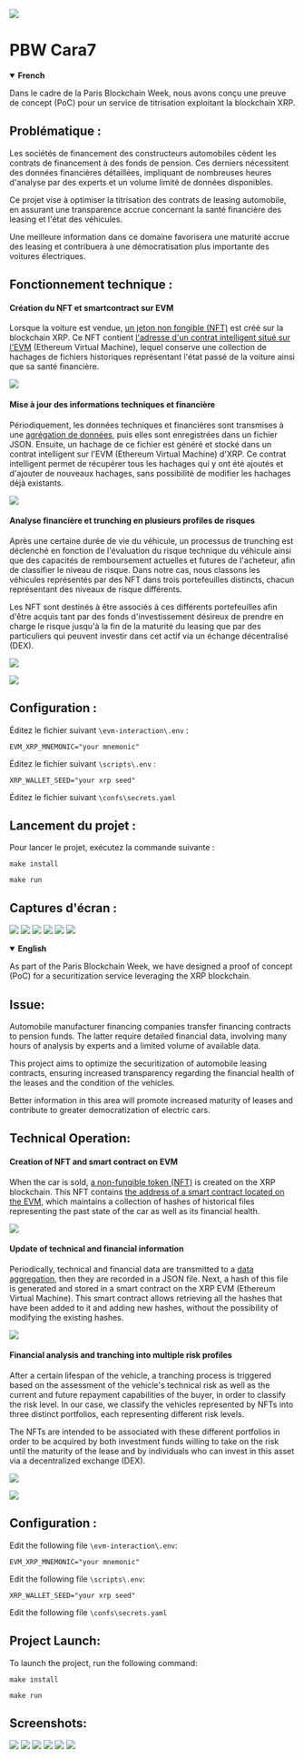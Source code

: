 ![](/img/1.png)

# PBW Cara7

<details open>
  <summary><strong>French</strong></summary>

Dans le cadre de la Paris Blockchain Week, nous avons conçu une preuve de concept (PoC) pour un service de titrisation exploitant la blockchain XRP.

## Problématique :

Les sociétés de financement des constructeurs automobiles cèdent les contrats de financement à des fonds de pension. Ces derniers nécessitent des données financières détaillées, impliquant de nombreuses heures d'analyse par des experts et un volume limité de données disponibles.

Ce projet vise à optimiser la titrisation des contrats de leasing automobile, en assurant une transparence accrue concernant la santé financière des leasing et l'état des véhicules.

Une meilleure information dans ce domaine favorisera une maturité accrue des leasing et contribuera à une démocratisation plus importante des voitures électriques.

## Fonctionnement technique :

#### Création du NFT et smartcontract sur EVM

Lorsque la voiture est vendue, [un jeton non fongible (NFT)](https://github.com/AntoineA67/pbw-cara7/blob/main/script/1_Create.py) est créé sur la blockchain XRP. Ce NFT contient [l'adresse d'un contrat intelligent situé sur l'EVM](https://github.com/AntoineA67/pbw-cara7/blob/main/evm-interaction/contracts/HashStorage.sol)  (Ethereum Virtual Machine), lequel conserve une collection de hachages de fichiers historiques représentant l'état passé de la voiture ainsi que sa santé financière.

[![](/img/2.png)](https://miro.com/app/board/uXjVKXynQg8=/?moveToViewport=-2594,1316,2684,1234&embedId=215828249926)

#### Mise à jour des informations techniques et financière

Périodiquement, les données techniques et financières sont transmises à une [agrégation de données](https://github.com/AntoineA67/pbw-cara7/blob/main/script/2_Update.py), puis elles sont enregistrées dans un fichier JSON. Ensuite, un hachage de ce fichier est généré et stocké dans un contrat intelligent sur l'EVM (Ethereum Virtual Machine) d'XRP. Ce contrat intelligent permet de récupérer tous les hachages qui y ont été ajoutés et d'ajouter de nouveaux hachages, sans possibilité de modifier les hachages déjà existants.

[![](/img/3.png)](https://miro.com/app/live-embed/uXjVKXynQg8=/?moveToViewport=-2250,2617,2189,1006&embedId=328669422631)

#### Analyse financière et trunching en plusieurs profiles de risques

Après une certaine durée de vie du véhicule, un processus de trunching est déclenché en fonction de l'évaluation du risque technique du véhicule ainsi que des capacités de remboursement actuelles et futures de l'acheteur, afin de classifier le niveau de risque. Dans notre cas, nous classons les véhicules représentés par des NFT dans trois portefeuilles distincts, chacun représentant des niveaux de risque différents.

Les NFT sont destinés à être associés à ces différents portefeuilles afin d'être acquis tant par des fonds d'investissement désireux de prendre en charge le risque jusqu'à la fin de la maturité du leasing que par des particuliers qui peuvent investir dans cet actif via un échange décentralisé (DEX).

[![](/img/4.png)](https://miro.com/app/live-embed/uXjVKXynQg8=/?moveToViewport=-2387,3742,2624,1207&embedId=338572393257)

[![](/img/5.png)](https://miro.com/app/live-embed/uXjVKXynQg8=/?moveToViewport=-2736,5242,4017,1847&embedId=56264919248)

## Configuration :


Éditez le fichier suivant `\evm-interaction\.env` :

```
EVM_XRP_MNEMONIC="your mnemonic"
```

Éditez le fichier suivant `\scripts\.env` :

```
XRP_WALLET_SEED="your xrp seed"
```

Éditez le fichier suivant `\confs\secrets.yaml` 


## Lancement du projet :

Pour lancer le projet, exécutez la commande suivante :

```
make install
```

```
make run
```

## Captures d'écran :

![](/img/6.png)
![](./img/7.png)
![](./img/8.png)
![](./img/9.png)
![](./img/10.png)
![](./img/11.png)

</details>

<details open>
  <summary><strong>English</strong></summary>

As part of the Paris Blockchain Week, we have designed a proof of concept (PoC) for a securitization service leveraging the XRP blockchain.

## Issue:

Automobile manufacturer financing companies transfer financing contracts to pension funds. The latter require detailed financial data, involving many hours of analysis by experts and a limited volume of available data.

This project aims to optimize the securitization of automobile leasing contracts, ensuring increased transparency regarding the financial health of the leases and the condition of the vehicles.

Better information in this area will promote increased maturity of leases and contribute to greater democratization of electric cars.

## Technical Operation:

#### Creation of NFT and smart contract on EVM

When the car is sold, [a non-fungible token (NFT)](https://github.com/AntoineA67/pbw-cara7/blob/main/script/1_Create.py) is created on the XRP blockchain. This NFT contains [the address of a smart contract located on the EVM](https://github.com/AntoineA67/pbw-cara7/blob/main/evm-interaction/contracts/HashStorage.sol), which maintains a collection of hashes of historical files representing the past state of the car as well as its financial health.

[![](/img/2.png)](https://miro.com/app/board/uXjVKXynQg8=/?moveToViewport=-2594,1316,2684,1234&embedId=215828249926)

#### Update of technical and financial information

Periodically, technical and financial data are transmitted to a [data aggregation](https://github.com/AntoineA67/pbw-cara7/blob/main/script/2_Update.py), then they are recorded in a JSON file. Next, a hash of this file is generated and stored in a smart contract on the XRP EVM (Ethereum Virtual Machine). This smart contract allows retrieving all the hashes that have been added to it and adding new hashes, without the possibility of modifying the existing hashes.

[![](/img/3.png)](https://miro.com/app/live-embed/uXjVKXynQg8=/?moveToViewport=-2250,2617,2189,1006&embedId=328669422631)

#### Financial analysis and tranching into multiple risk profiles

After a certain lifespan of the vehicle, a tranching process is triggered based on the assessment of the vehicle's technical risk as well as the current and future repayment capabilities of the buyer, in order to classify the risk level. In our case, we classify the vehicles represented by NFTs into three distinct portfolios, each representing different risk levels.

The NFTs are intended to be associated with these different portfolios in order to be acquired by both investment funds willing to take on the risk until the maturity of the lease and by individuals who can invest in this asset via a decentralized exchange (DEX).

[![](/img/4.png)](https://miro.com/app/live-embed/uXjVKXynQg8=/?moveToViewport=-2387,3742,2624,1207&embedId=338572393257)

[![](/img/5.png)](https://miro.com/app/live-embed/uXjVKXynQg8=/?moveToViewport=-2736,5242,4017,1847&embedId=56264919248)

## Configuration :

Edit the following file `\evm-interaction\.env`:

```
EVM_XRP_MNEMONIC="your mnemonic"
```

Edit the following file `\scripts\.env`:

```
XRP_WALLET_SEED="your xrp seed"
```

Edit the following file `\confs\secrets.yaml` 

## Project Launch:

To launch the project, run the following command:

```
make install
```

```
make run
```

## Screenshots:

![](/img/6.png)
![](./img/7.png)
![](./img/8.png)
![](./img/9.png)
![](./img/10.png)
![](./img/11.png)

</details>